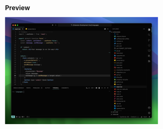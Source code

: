 ## Preview

![image](https://github.com/usings/vscode-theme-zen/blob/main/extension/assets/preview.png?raw=true)
